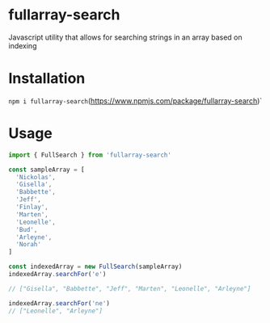 # fullarray-search

Javascript utility that allows for searching strings in an array based on indexing

# Installation

`npm i fullarray-search`(https://www.npmjs.com/package/fullarray-search)`

# Usage

```javascript
import { FullSearch } from 'fullarray-search'

const sampleArray = [
  'Nickolas',
  'Gisella',
  'Babbette',
  'Jeff',
  'Finlay',
  'Marten',
  'Leonelle',
  'Bud',
  'Arleyne',
  'Norah'
]

const indexedArray = new FullSearch(sampleArray)
indexedArray.searchFor('e')

// ["Gisella", "Babbette", "Jeff", "Marten", "Leonelle", "Arleyne"]

indexedArray.searchFor('ne')
// ["Leonelle", "Arleyne"]
```
